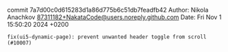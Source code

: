 commit 7a7d00c0d615283d1a86d775b6c51db7feadfb42
Author: Nikola Anachkov <87311182+NakataCode@users.noreply.github.com>
Date:   Fri Nov 1 15:50:20 2024 +0200

    fix(ui5-dynamic-page): prevent unwanted header toggle from scroll (#10007)
